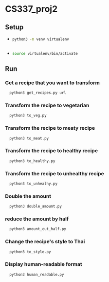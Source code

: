 # CS337_proj2

## Setup
* ```sh
  python3 -m venv virtualenv
 
* ```sh
  source virtualenv/bin/activate
  
## Run

### Get a recipe that you want to transform
```sh
  python3 get_recipes.py url
```  
  
### Transform the recipe to vegetarian
```sh
  python3 to_veg.py
```

### Transform the recipe to meaty recipe
```sh
  python3 to_meat.py
```

### Transform the recipe to healthy recipe
```sh
  python3 to_healthy.py
```

### Transform the recipe to unhealthy recipe
```sh
  python3 to_unhealhy.py
```

### Double the amount
```sh
  python3 double_amount.py
```

### reduce the amount by half
```sh
  python3 amount_cut_half.py
```

### Change the recipe's style to Thai
```sh
  python3 to_style.py
```
### Display human-readable format
```sh
  python3 human_readable.py
```
